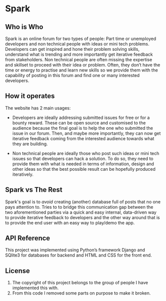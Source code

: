 # Spark

## Who is Who
Spark is an online forum for two types of people: Part time or unemployed developers and non technical people with ideas or mini tech problems.  Developers can get inspired and hone their problem solving skills, understand what is trending and more importantly get iterative feedback from stakeholders.  Non technical people are often missing the expertise and skillset to proceed with their idea or problem.  Often, they don’t have the time or energy to practise and learn new skills so we provide them with the capability of posting in this forum and find one or many interested developers.

## How it operates
The website has 2 main usages:  
* Developers are ideally addressing submitted issues for free or for a bounty reward.  These can be open source and customised to the audience because the final goal is to help the one who submitted the issue in our forum.  Then, and maybe more importantly, they can now get iterative feedback coming from the interested audience towards what they are building.

* Non technical people are ideally those who post such ideas or mini tech issues so that developers can hack a solution.  To do so, they need to provide them with what is needed in terms of information, design and other ideas so that the best possible result can be hopefully produced iteratively.

## Spark vs The Rest
Spark's goal is to *avoid* creating (another) database full of posts that no one pays attention to.  Tries to to bridge this communication gap between the two aforementioned parties via a quick and easy internal, data-driven way to provide iterative feedback to developers and the other way around that is to provide the end user with an easy way to play/demo the app.

## API Reference
This project was implemented using Python’s framework Django and SQlite3 for databases for backend and HTML and CSS for the front end.

## License
1. The copyright of this project belongs to the group of people I have implemented this with.
2. From this code I removed some parts on purpose to make it broken.
